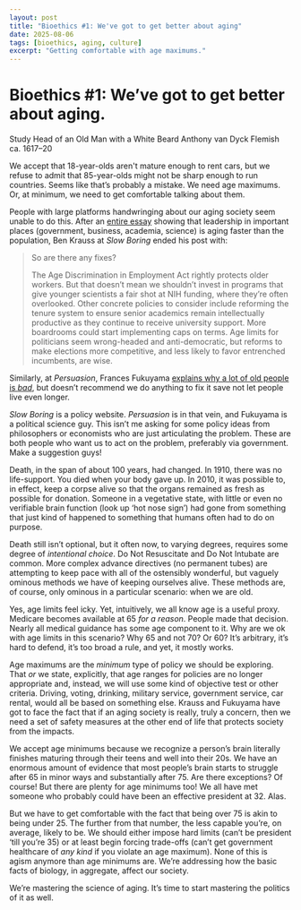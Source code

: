 ```yaml
---
layout: post
title: "Bioethics #1: We've got to get better about aging"
date: 2025-08-06
tags: [bioethics, aging, culture]
excerpt: "Getting comfortable with age maximums."
---
```



# Bioethics #1: We’ve got to get better about aging.

Study Head of an Old Man with a White Beard Anthony van Dyck Flemish ca. 1617–20

We accept that 18-year-olds aren't mature enough to rent cars, but we refuse to admit that 85-year-olds might not be sharp enough to run countries. Seems like that’s probably a mistake. We need age maximums. Or, at minimum, we need to get comfortable talking about them.

People with large platforms handwringing about our aging society seem unable to do this. After an [entire essay](https://www.slowboring.com/p/gerontocracy-is-everywhere) showing that leadership in important places (government, business, academia, science) is aging faster than the population, Ben Krauss at *Slow Boring* ended his post with:

> So are there any fixes?
> 
> The Age Discrimination in Employment Act rightly protects older workers. But that doesn’t mean we shouldn’t invest in programs that give younger scientists a fair shot at NIH funding, where they’re often overlooked. Other concrete policies to consider include reforming the tenure system to ensure senior academics remain intellectually productive as they continue to receive university support. More boardrooms could start implementing caps on terms. Age limits for politicians seem wrong-headed and anti-democratic, but reforms to make elections more competitive, and less likely to favor entrenched incumbents, are wise.

Similarly, at *Persuasion*, Frances Fukuyama [explains why a lot of old people is *bad*](https://www.persuasion.community/p/against-life-extension), but doesn’t recommend we do anything to fix it save not let people live even longer.

*Slow Boring* is a policy website. *Persuasion* is in that vein, and Fukuyama is a political science guy. This isn’t me asking for some policy ideas from philosophers or economists who are just articulating the problem. These are both people who want us to act on the problem, preferably via government. Make a suggestion guys!

Death, in the span of about 100 years, had changed. In 1910, there was no life-support. You died when your body gave up. In 2010, it was possible to, in effect, keep a corpse alive so that the organs remained as fresh as possible for donation. Someone in a vegetative state, with little or even no verifiable brain function (look up ‘hot nose sign’) had gone from something that just kind of happened to something that humans often had to do on purpose. 

Death still isn’t optional, but it often now, to varying degrees, requires some degree of *intentional choice*. Do Not Resuscitate and Do Not Intubate are common. More complex advance directives (no permanent tubes) are attempting to keep pace with all of the ostensibly wonderful, but vaguely ominous methods we have of keeping ourselves alive. These methods are, of course, only ominous in a particular scenario: when we are old.

Yes, age limits feel icky. Yet, intuitively, we all know age is a useful proxy. Medicare becomes available at 65 *for a reason*. People made that decision. Nearly all medical guidance has some age component to it. Why are we ok with age limits in this scenario? Why 65 and not 70? Or 60? It’s arbitrary, it’s hard to defend, it’s too broad a rule, and yet, it mostly works.

Age maximums are the *minimum* type of policy we should be exploring. That *or* we state, explicitly, that age ranges for policies are no longer appropriate and, instead, we will use some kind of objective test or other criteria. Driving, voting, drinking, military service, government service, car rental, would all be based on something else. Krauss and Fukuyama have got to face the fact that if an aging society is really, truly a concern, then we need a set of safety measures at the other end of life that protects society from the impacts.

We accept age minimums because we recognize a person’s brain literally finishes maturing through their teens and well into their 20s. We have an enormous amount of evidence that most people’s brain starts to struggle after 65 in minor ways and substantially after 75. Are there exceptions? Of course! But there are plenty for age minimums too! We all have met someone who probably could have been an effective president at 32. Alas.

But we have to get comfortable with the fact that being over 75 is akin to being under 25. The further from that number, the less capable you’re, on average, likely to be. We should either impose hard limits (can’t be president ‘till you’re 35) or at least begin forcing trade-offs (can’t get government healthcare of *any kind* if you violate an age maximum). None of this is agism anymore than age minimums are. We’re addressing how the basic facts of biology, in aggregate, affect our society.

We’re mastering the science of aging. It’s time to start mastering the politics of it as well.